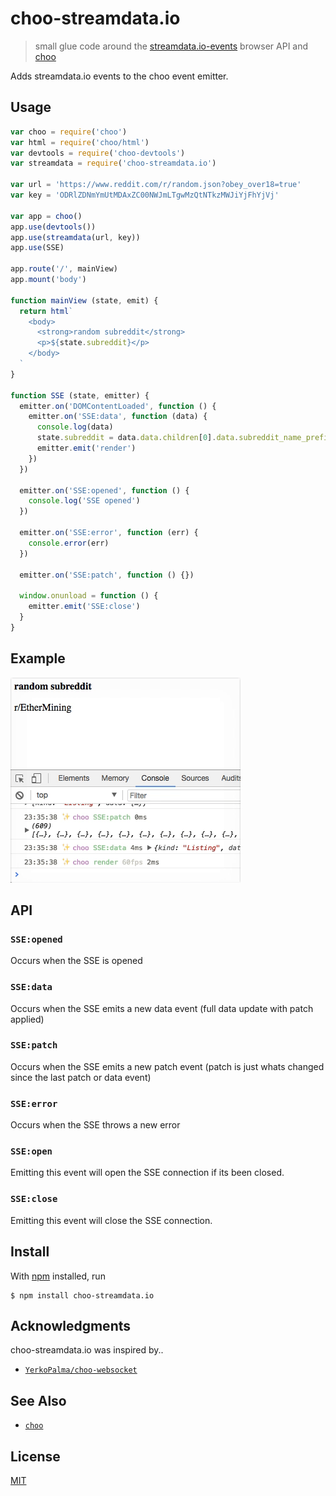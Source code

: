 # choo-streamdata.io

> small glue code around the [streamdata.io-events](https://github.com/jekrb/streamdata.io-events) browser API and [choo](https://github.com/choojs/choo)

Adds streamdata.io events to the choo event emitter.

## Usage

```js
var choo = require('choo')
var html = require('choo/html')
var devtools = require('choo-devtools')
var streamdata = require('choo-streamdata.io')

var url = 'https://www.reddit.com/r/random.json?obey_over18=true'
var key = 'ODRlZDNmYmUtMDAxZC00NWJmLTgwMzQtNTkzMWJiYjFhYjVj'

var app = choo()
app.use(devtools())
app.use(streamdata(url, key))
app.use(SSE)

app.route('/', mainView)
app.mount('body')

function mainView (state, emit) {
  return html`
    <body>
      <strong>random subreddit</strong>
      <p>${state.subreddit}</p>
    </body>
  `
}

function SSE (state, emitter) {
  emitter.on('DOMContentLoaded', function () {
    emitter.on('SSE:data', function (data) {
      console.log(data)
      state.subreddit = data.data.children[0].data.subreddit_name_prefixed
      emitter.emit('render')
    })
  })

  emitter.on('SSE:opened', function () {
    console.log('SSE opened')
  })

  emitter.on('SSE:error', function (err) {
    console.error(err)
  })

  emitter.on('SSE:patch', function () {})

  window.onunload = function () {
    emitter.emit('SSE:close')
  }
}
```

## Example
![](./example/choo-streamdata.gif)

## API

### `SSE:opened`
Occurs when the SSE is opened

### `SSE:data`
Occurs when the SSE emits a new data event (full data update with patch applied)

### `SSE:patch`
Occurs when the SSE emits a new patch event (patch is just whats changed since the last patch or data event)

### `SSE:error`
Occurs when the SSE throws a new error

### `SSE:open`
Emitting this event will open the SSE connection if its been closed.

### `SSE:close`
Emitting this event will close the SSE connection. 

## Install

With [npm](https://npmjs.org/) installed, run

```
$ npm install choo-streamdata.io
```

## Acknowledgments

choo-streamdata.io was inspired by..

- [`YerkoPalma/choo-websocket`](https://github.com/YerkoPalma/choo-websocket)

## See Also

- [`choo`](https://github.com/choojs/choo)

## License

[MIT](https://tldrlegal.com/license/mit-license)

